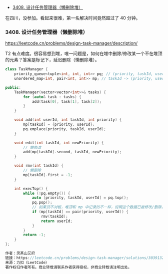 
<!-- @import "[TOC]" {cmd="toc" depthFrom=1 depthTo=6 orderedList=false} -->

<!-- code_chunk_output -->

- [3408. 设计任务管理器（懒删除堆）](#3408-设计任务管理器懒删除堆)

<!-- /code_chunk_output -->

在四川，没参加。看起来很难，第一名解决时间竟然超过了 40 分钟。

### 3408. 设计任务管理器（懒删除堆）

https://leetcode.cn/problems/design-task-manager/description/

T2 有点难度。很容易想到堆，唯一问题是，如何在堆中删除/修改某一个不在堆顶的元素？答案是标记下，延迟删除（懒删除堆）。

```cpp
class TaskManager {
    priority_queue<tuple<int, int, int>> pq; // (priority, taskId, userId)
    unordered_map<int, pair<int, int>> mp; // taskId -> (priority, userId)

public:
    TaskManager(vector<vector<int>>& tasks) {
        for (auto& task : tasks) {
            add(task[0], task[1], task[2]);
        }
    }

    void add(int userId, int taskId, int priority) {
        mp[taskId] = {priority, userId};
        pq.emplace(priority, taskId, userId);
    }

    void edit(int taskId, int newPriority) {
        // 懒修改
        add(mp[taskId].second, taskId, newPriority);
    }

    void rmv(int taskId) {
        // 懒删除
        mp[taskId].first = -1;
    }

    int execTop() {
        while (!pq.empty()) {
            auto [priority, taskId, userId] = pq.top();
            pq.pop();
            // 如果货不对板，堆顶和 mp 中记录的不一样，说明这个数据已被修改/删除，不做处理
            if (mp[taskId] == pair(priority, userId)) {
                rmv(taskId);
                return userId;
            }
        }
        return -1;
    }
};

作者：灵茶山艾府
链接：https://leetcode.cn/problems/design-task-manager/solutions/3039132/lan-shan-chu-dui-pythonjavacgo-by-endles-q5vb/
来源：力扣（LeetCode）
著作权归作者所有。商业转载请联系作者获得授权，非商业转载请注明出处。
```
